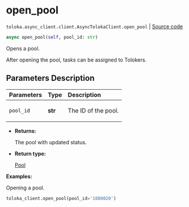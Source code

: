 # open_pool
`toloka.async_client.client.AsyncTolokaClient.open_pool` | [Source code](https://github.com/Toloka/toloka-kit/blob/v1.2.2/src/async_client/client.py#L0)

```python
async open_pool(self, pool_id: str)
```

Opens a pool.


After opening the pool, tasks can be assigned to Tolokers.

## Parameters Description

| Parameters | Type | Description |
| :----------| :----| :-----------|
`pool_id`|**str**|<p>The ID of the pool.</p>

* **Returns:**

  The pool with updated status.

* **Return type:**

  [Pool](toloka.client.pool.Pool.md)

**Examples:**

Opening a pool.

```python
toloka_client.open_pool(pool_id='1080020')
```
